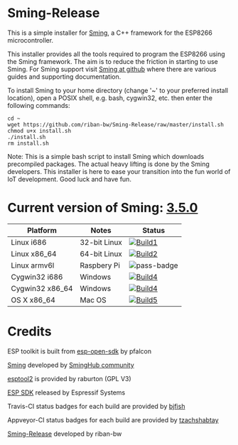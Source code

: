 # Sming-Release
This is a simple installer for [Sming](https://github.com/SmingHub/Sming), a C++ framework for the ESP8266 microcontroller.

This installer provides all the tools required to program the ESP8266 using the Sming framework. The aim is to reduce the friction in starting to use Sming. For Sming support visit [Sming at github](https://github.com/SmingHub/Sming) where there are various guides and supporting documentation.

To install Sming to your home directory (change '~' to your preferred install location), open a POSIX shell, e.g. bash, cygwin32, etc. then enter the following commands:

```
cd ~
wget https://github.com/riban-bw/Sming-Release/raw/master/install.sh
chmod u+x install.sh
./install.sh
rm install.sh
```

Note: This is a simple bash script to install Sming which downloads precompiled packages. The actual heavy lifting is done by the Sming developers. This installer is here to ease your transition into the fun world of IoT development. Good luck and have fun.

# Current version of Sming: [3.5.0](https://github.com/SmingHub/Sming/releases/tag/3.5.0)

| Platform         | Notes        |  Status                                           |
|------------------|--------------|---------------------------------------------------|
| Linux i686       | 32-bit Linux | [![Build1][Linux_i686-badge]][travis-link]      |
| Linux x86_64     | 64-bit Linux | [![Build2][Linux_x86_64-badge]][travis-link]      |
| Linux armv6l     | Raspbery Pi  | ![pass-badge]                                     |
| Cygwin32 i686    | Windows      | [![Build4][Cygwin32_i686-badge]][appveyor-link]   |
| Cygwin32 x86_64  | Windows      | [![Build4][Cygwin32_x86_64-badge]][appveyor-link] |
| OS X x86_64      | Mac OS       | [![Build5][OSX-badge]][travis-link]               |

[pass-badge]: https://img.shields.io/badge/build-passing-brightgreen.svg
[fail-badge]: https://img.shields.io/badge/build-failure-red.svg
[Linux_i686-badge]: https://travis-matrix-badges.herokuapp.com/repos/riban-bw/Sming-Release/branches/master/2
[Linux_x86_64-badge]: https://travis-matrix-badges.herokuapp.com/repos/riban-bw/Sming-Release/branches/master/1
[Linux_armv6l-badge]: https://ci.appveyor.com/api/projects/status/3tcob4ifowxd5jfg?svg=true
[Cygwin32_i686-badge]: https://appveyor-matrix-badges.herokuapp.com/repos/riban-bw/Sming-Release/branch/master/1
[Cygwin32_x86_64-badge]: https://appveyor-matrix-badges.herokuapp.com/repos/riban-bw/Sming-Release/branch/master/2
[OSX-badge]: https://travis-matrix-badges.herokuapp.com/repos/riban-bw/Sming-Release/branches/master/3

[travis-link]: https://travis-ci.org/riban-bw/Sming-Release
[appveyor-link]: https://ci.appveyor.com/project/riban-bw/sming-release

# Credits

ESP toolkit is built from [esp-open-sdk](https://github.com/pfalcon/esp-open-sdk) by pfalcon

[Sming](https://github.com/SmingHub/Sming) developed by [SmingHub community](https://github.com/SmingHub/Sming/graphs/contributors)

[esptool2](https://github.com/raburton/esptool2) is provided by raburton (GPL V3)

[ESP SDK](http://bbs.espressif.com/viewforum.php?f=46) released by Espressif Systems

Travis-CI status badges for each build are provided by [bjfish](https://github.com/bjfish/travis-matrix-badges)

Appveyor-CI status badges for each build are provided by [tzachshabtay](https://github.com/tzachshabtay/appveyor-matrix-badges)

[Sming-Release](https://github.com/riban-bw/Sming-Release) developed by riban-bw
